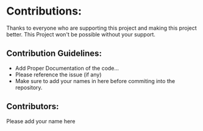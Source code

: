 # Contributions:
Thanks to everyone who are supporting this project and making this project better. This Project won't be possible without your support.

## Contribution Guidelines:
- Add Proper Documentation of the code...
- Please reference the issue (if any)
- Make sure to add your names in here before commiting into the repository.

## Contributors:
Please add your name here
